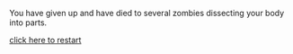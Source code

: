 You have given up and have died to several zombies dissecting your body into parts.

[click here to restart](./README.md)